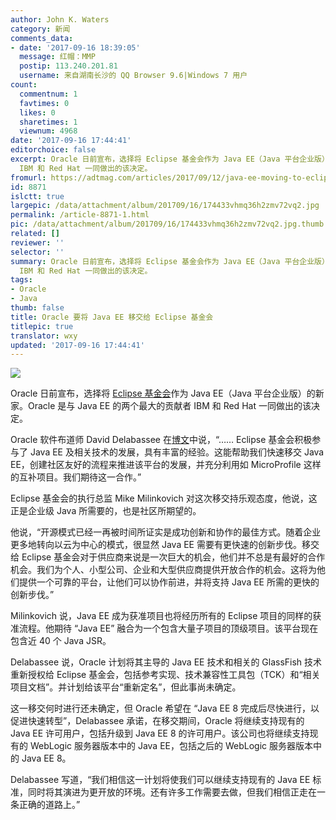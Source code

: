 ```yaml
---
author: John K. Waters
category: 新闻
comments_data:
- date: '2017-09-16 18:39:05'
  message: 红帽：MMP
  postip: 113.240.201.81
  username: 来自湖南长沙的 QQ Browser 9.6|Windows 7 用户
count:
  commentnum: 1
  favtimes: 0
  likes: 0
  sharetimes: 1
  viewnum: 4968
date: '2017-09-16 17:44:41'
editorchoice: false
excerpt: Oracle 日前宣布，选择将 Eclipse 基金会作为 Java EE（Java 平台企业版）的新家。Oracle 是与 Java EE 的两个最大的贡献者
  IBM 和 Red Hat 一同做出的该决定。
fromurl: https://adtmag.com/articles/2017/09/12/java-ee-moving-to-eclipse.aspx
id: 8871
islctt: true
largepic: /data/attachment/album/201709/16/174433vhmq36h2zmv72vq2.jpg
permalink: /article-8871-1.html
pic: /data/attachment/album/201709/16/174433vhmq36h2zmv72vq2.jpg.thumb.jpg
related: []
reviewer: ''
selector: ''
summary: Oracle 日前宣布，选择将 Eclipse 基金会作为 Java EE（Java 平台企业版）的新家。Oracle 是与 Java EE 的两个最大的贡献者
  IBM 和 Red Hat 一同做出的该决定。
tags:
- Oracle
- Java
thumb: false
title: Oracle 要将 Java EE 移交给 Eclipse 基金会
titlepic: true
translator: wxy
updated: '2017-09-16 17:44:41'
---
```


![](/data/attachment/album/201709/16/174433vhmq36h2zmv72vq2.jpg)


Oracle 日前宣布，选择将 [Eclipse 基金会](https://eclipse.org/org/foundation/)作为 Java EE（Java 平台企业版）的新家。Oracle 是与 Java EE 的两个最大的贡献者 IBM 和 Red Hat 一同做出的该决定。


Oracle 软件布道师 David Delabassee 在[博文](https://blogs.oracle.com/theaquarium/opening-up-ee-update)中说，“…… Eclipse 基金会积极参与了 Java EE 及相关技术的发展，具有丰富的经验。这能帮助我们快速移交 Java EE，创建社区友好的流程来推进该平台的发展，并充分利用如 MicroProfile 这样的互补项目。我们期待这一合作。”


Eclipse 基金会的执行总监 Mike Milinkovich 对这次移交持乐观态度，他说，这正是企业级 Java 所需要的，也是社区所期望的。


他说，“开源模式已经一再被时间所证实是成功创新和协作的最佳方式。随着企业更多地转向以云为中心的模式，很显然 Java EE 需要有更快速的创新步伐。移交给 Eclipse 基金会对于供应商来说是一次巨大的机会，他们并不总是有最好的合作机会。我们为个人、小型公司、企业和大型供应商提供开放合作的机会。这将为他们提供一个可靠的平台，让他们可以协作前进，并将支持 Java EE 所需的更快的创新步伐。”


Milinkovich 说，Java EE 成为获准项目也将经历所有的 Eclipse 项目的同样的获准流程。他期待 “Java EE” 融合为一个包含大量子项目的顶级项目。该平台现在包含近 40 个 Java JSR。


Delabassee 说，Oracle 计划将其主导的 Java EE 技术和相关的 GlassFish 技术重新授权给 Eclipse 基金会，包括参考实现、技术兼容性工具包（TCK）和“相关项目文档”。并计划给该平台“重新定名”，但此事尚未确定。


这一移交何时进行还未确定，但 Oracle 希望在 “Java EE 8 完成后尽快进行，以促进快速转型”，Delabassee 承诺，在移交期间，Oracle 将继续支持现有的 Java EE 许可用户，包括升级到 Java EE 8 的许可用户。该公司也将继续支持现有的 WebLogic 服务器版本中的 Java EE，包括之后的 WebLogic 服务器版本中的 Java EE 8。


Delabassee 写道，“我们相信这一计划将使我们可以继续支持现有的 Java EE 标准，同时将其演进为更开放的环境。还有许多工作需要去做，但我们相信正走在一条正确的道路上。”